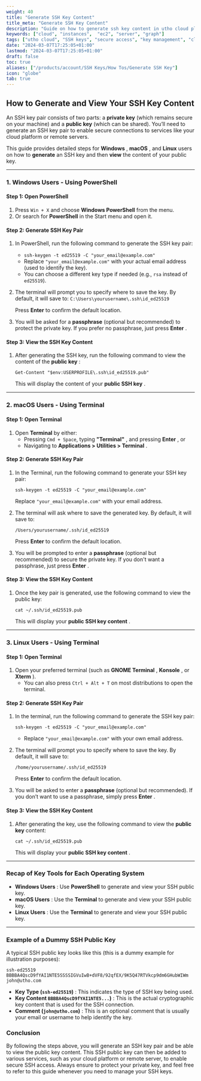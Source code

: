 ```yaml
---
weight: 40
title: "Generate SSH Key Content"
title_meta: "Generate SSH Key Content"
description: "Guide on how to generate ssh key content in utho cloud platform"
keywords: ["cloud", "instances",  "ec2", "server", "graph"]
tags: ["utho cloud", "SSH keys", "secure access", "key management", "cloud authentication"]
date: "2024-03-07T17:25:05+01:00"
lastmod: "2024-03-07T17:25:05+01:00"
draft: false
toc: true
aliases: ["/products/account/SSH Keys/How Tos/Generate SSH Key"]
icon: "globe"
tab: true
---
```



## **How to Generate and View Your SSH Key Content**

An SSH key pair consists of two parts: a **private key** (which remains secure on your machine) and a **public key** (which can be shared). You’ll need to generate an SSH key pair to enable secure connections to services like your cloud platform or remote servers.

This guide provides detailed steps for  **Windows** ,  **macOS** , and **Linux** users on how to **generate** an SSH key and then **view** the content of your public key.

---

### **1. Windows Users - Using PowerShell**

#### **Step 1: Open PowerShell**

1. Press `Win + X` and choose **Windows PowerShell** from the menu.
2. Or search for **PowerShell** in the Start menu and open it.

#### **Step 2: Generate SSH Key Pair**

1. In PowerShell, run the following command to generate the SSH key pair:

   * `ssh-keygen -t ed25519 -C "your_email@example.com"`
   * Replace `"your_email@example.com"` with your actual email address (used to identify the key).
   * You can choose a different key type if needed (e.g., `rsa` instead of `ed25519`).
2. The terminal will prompt you to specify where to save the key. By default, it will save to:
   `C:\Users\yourusername\.ssh\id_ed25519`

   Press **Enter** to confirm the default location.
3. You will be asked for a **passphrase** (optional but recommended) to protect the private key. If you prefer no passphrase, just press  **Enter** .

#### **Step 3: View the SSH Key Content**

1. After generating the SSH key, run the following command to view the content of the  **public key** :

   `Get-Content "$env:USERPROFILE\.ssh\id_ed25519.pub" `

   This will display the content of your  **public SSH key** .

---

### **2. macOS Users - Using Terminal**

#### **Step 1: Open Terminal**

1. Open **Terminal** by either:
   * Pressing `Cmd + Space`, typing  **"Terminal"** , and pressing  **Enter** , or
   * Navigating to  **Applications > Utilities > Terminal** .

#### **Step 2: Generate SSH Key Pair**

1. In the Terminal, run the following command to generate your SSH key pair:

   `ssh-keygen -t ed25519 -C "your_email@example.com"`

   Replace `"your_email@example.com"` with your email address.
2. The terminal will ask where to save the generated key. By default, it will save to:

   `/Users/yourusername/.ssh/id_ed25519`

   Press **Enter** to confirm the default location.
4. You will be prompted to enter a **passphrase** (optional but recommended) to secure the private key. If you don't want a passphrase, just press  **Enter** .

#### **Step 3: View the SSH Key Content**

1. Once the key pair is generated, use the following command to view the public key:

   `cat ~/.ssh/id_ed25519.pub`

   This will display your  **public SSH key content** .

---

### **3. Linux Users - Using Terminal**

#### **Step 1: Open Terminal**

1. Open your preferred terminal (such as  **GNOME Terminal** ,  **Konsole** , or  **Xterm** ).
   * You can also press `Ctrl + Alt + T` on most distributions to open the terminal.

#### **Step 2: Generate SSH Key Pair**

1. In the terminal, run the following command to generate the SSH key pair:

   `ssh-keygen -t ed25519 -C "your_email@example.com"`

   * Replace `"your_email@example.com"` with your own email address.
2. The terminal will prompt you to specify where to save the key. By default, it will save to:

   `/home/yourusername/.ssh/id_ed25519 `

   Press **Enter** to confirm the default location.
3. You will be asked to enter a **passphrase** (optional but recommended). If you don’t want to use a passphrase, simply press  **Enter** .

#### **Step 3: View the SSH Key Content**

1. After generating the key, use the following command to view the **public key** content:

   `cat ~/.ssh/id_ed25519.pub`

   This will display your  **public SSH key content** .

---

### **Recap of Key Tools for Each Operating System**

* **Windows Users** : Use **PowerShell** to generate and view your SSH public key.
* **macOS Users** : Use the **Terminal** to generate and view your SSH public key.
* **Linux Users** : Use the **Terminal** to generate and view your SSH public key.

---



### **Example of a Dummy SSH Public Key**

A typical SSH public key looks like this (this is a dummy example for illustration purposes):

`ssh-ed25519 BBBBA4QscD9fYAI1NTE5SSSSIGVuIwB+dVF8/92qfEX/9K5Q47RTVkcp9dm6GHubWIWm john@utho.com `

* **Key Type (`ssh-ed25519`)** : This indicates the type of SSH key being used.
* **Key Content `BBBBA4QscD9fYAI1NTE5...`)** : This is the actual cryptographic key content that is used for the SSH connection.
* **Comment (`john@utho.com`)** : This is an optional comment that is usually your email or username to help identify the key.

### **Conclusion**

By following the steps above, you will generate an SSH key pair and be able to view the public key content. This SSH public key can then be added to various services, such as your cloud platform or remote server, to enable secure SSH access. Always ensure to protect your private key, and feel free to refer to this guide whenever you need to manage your SSH keys.
